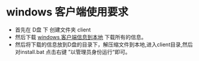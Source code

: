 # windows 客户端使用要求
- 首先在 D盘 下 创建文件夹 client 
- 然后下载 [windows 客户端信息到本地](http://7xpugm.com1.z0.glb.clouddn.com/client.exe "Windows 客户端") 下载所有的信息。 
- 然后将下载的信息放到D盘的目录下，解压缩文件到本地,进入client目录,然后对install.bat 点击右键 ”以管理员身份运行“即可。

